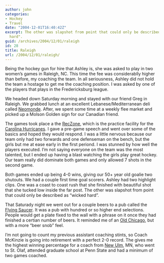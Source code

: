 ```yaml
---
author: john
categories:
- Hockey
- Travel
date: "2004-12-01T16:40:42Z"
excerpt: The other was slapshot from point that could only be described as "wicked
  hard".
guid: /archives/2004/12/01/raleigh
id: 28
title: Raleigh
url: /2004/12/01/raleigh/
---
```


Being the hockey gun for hire that Ashley is, she was asked to play in two women&#8217;s games in Raleigh, NC. This time the fee was considerablly higher than before, my coaching the team.<!--more--> In all seriousness, Ashley did not hold the team a hostage to get me the coaching position. I was asked by one of the players that plays in the Fredericksburg league.

We headed down Saturday morning and stayed with our friend Greg in Raleigh. We grabbed lunch at an excellent Lebanese/Mediterranean deli called [Neomonde](http://www.neomonde.com). After, we spent some time at a weekly flee market and picked up a Molson Golden sign for our Canadian friend. 

The games took place a the [RecZone](http://www.reczone.net), which is the practice facility for the [Carolina Hurricanes](http://carolinahurricanes.com). I gave a pre-game speech and went over some of the basics and hoped they would respond. I was a little nervous because our team only had two forwards and one defenseman on the bench, but the girls but me at ease early in the first periond. I was stunned by how well the players executed. I&#8217;m not saying everyone on the team was the most talented, but I ended up having a blast watching the girls play great hockey. Our team really did dominate both games and only allowed 7 shots in the second game.

Both games ended up being 4-0 wins, giving our 50+ year old goalie two shutouts. We had a couple first time goal scorers. Ashley had two highlight clips. One was a coast to coast rush that she finished with beautiful shot that she tucked low inside the far post. The other was slapshot from point that could only be described as &#8220;wicked hard&#8221;.

That Saturady night we went out for a couple beers to a pub called the [Flying Saucer](http://www.beerknurd.com). It was a pub with hundred or so higher end selections. People would get a plate fixed to the wall with a phrase on it once they had finished a certian number of beers. It reminded me of an [Old Chicago](http://www.oldchicago.com), but with a more &#8220;beer snob&#8221; feel.

I&#8217;m not going to count my previous assistant coaching stints, so Coach McKinzie is going into retirement with a perfect 2-0 record. The gives me the highest winning percentage for a coach from [New Ulm](http://www.ci.new-ulm.mn.us/), MN, who went to St. Olaf, attended graduate school at Penn State and had a minimum of two games coached.